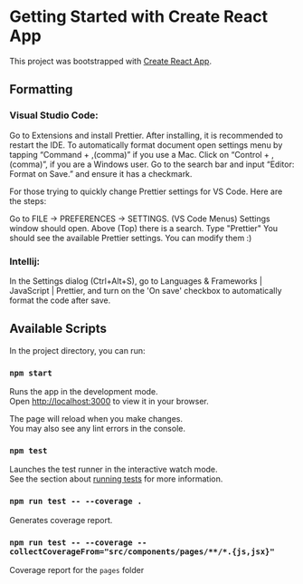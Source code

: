 # Getting Started with Create React App

This project was bootstrapped with [Create React App](https://github.com/facebook/create-react-app).

## Formatting

### Visual Studio Code:

Go to Extensions and install Prettier. After installing, it is recommended to restart the IDE.
To automatically format document open settings menu by tapping “Command + ,(comma)” if you use a Mac.
Click on “Control + ,(comma)”, if you are a Windows user. Go to the search bar and input “Editor: Format on Save.”
and ensure it has a checkmark.

For those trying to quickly change Prettier settings for VS Code. Here are the steps:

Go to FILE -> PREFERENCES -> SETTINGS. (VS Code Menus)
Settings window should open. Above (Top) there is a search. Type "Prettier"
You should see the available Prettier settings. You can modify them :)

### Intellij:

In the Settings dialog (Ctrl+Alt+S), go to Languages & Frameworks | JavaScript | Prettier,
and turn on the 'On save' checkbox to automatically format the code after save.

## Available Scripts

In the project directory, you can run:

### `npm start`

Runs the app in the development mode.\
Open [http://localhost:3000](http://localhost:3000) to view it in your browser.

The page will reload when you make changes.\
You may also see any lint errors in the console.

### `npm test`

Launches the test runner in the interactive watch mode.\
See the section about [running tests](https://facebook.github.io/create-react-app/docs/running-tests) for more information.

### `npm run test -- --coverage .`

Generates coverage report.

### `npm run test -- --coverage --collectCoverageFrom="src/components/pages/**/*.{js,jsx}"`

Coverage report for the `pages` folder
